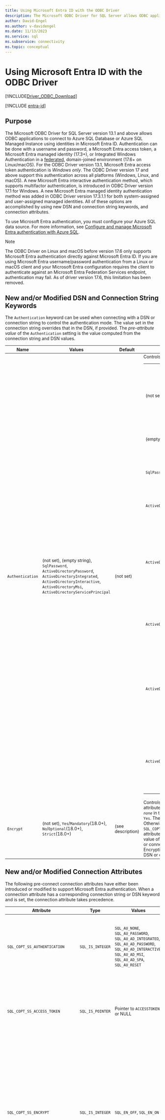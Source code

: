 ```yaml
---
title: Using Microsoft Entra ID with the ODBC Driver
description: The Microsoft ODBC Driver for SQL Server allows ODBC applications to connect to Azure SQL Database or Azure SQL Managed Instance by authenticating with Microsoft Entra ID.
author: David-Engel
ms.author: v-davidengel
ms.date: 11/13/2023
ms.service: sql
ms.subservice: connectivity
ms.topic: conceptual
---
```

# Using Microsoft Entra ID with the ODBC Driver

[!INCLUDE[Driver_ODBC_Download](../../includes/driver_odbc_download.md)]

[!INCLUDE [entra-id](../../includes/entra-id-hard-coded.md)]

## Purpose

The Microsoft ODBC Driver for SQL Server version 13.1 and above allows ODBC applications to connect to Azure SQL Database or Azure SQL Managed Instance using identities in Microsoft Entra ID. Authentication can be done with a username and password, a Microsoft Entra access token, a Microsoft Entra managed identity (17.3+), or Integrated Windows Authentication in a [federated](/azure/active-directory/hybrid/connect/whatis-fed), domain-joined environment (17.6+ on Linux/macOS). For the ODBC Driver version 13.1, Microsoft Entra access token authentication is _Windows only_. The ODBC Driver version 17 and above support this authentication across all platforms (Windows, Linux, and macOS). A new Microsoft Entra interactive authentication method, which supports multifactor authentication, is introduced in ODBC Driver version 17.1 for Windows. A new Microsoft Entra managed identity authentication method was added in ODBC Driver version 17.3.1.1 for both system-assigned and user-assigned managed identities. All of these options are accomplished by using new DSN and connection string keywords, and connection attributes.

To use Microsoft Entra authentication, you must configure your Azure SQL data source. For more information, see [Configure and manage Microsoft Entra authentication with Azure SQL](/azure/azure-sql/database/authentication-aad-configure).

> [!NOTE]
> The ODBC Driver on Linux and macOS before version 17.6 only supports Microsoft Entra authentication directly against Microsoft Entra ID. If you are using Microsoft Entra username/password authentication from a Linux or macOS client and your Microsoft Entra configuration requires the client to authenticate against an Microsoft Entra Federation Services endpoint, authentication may fail. As of driver version 17.6, this limitation has been removed.

## New and/or Modified DSN and Connection String Keywords

The `Authentication` keyword can be used when connecting with a DSN or connection string to control the authentication mode. The value set in the connection string overrides that in the DSN, if provided. The _pre-attribute value_ of the `Authentication` setting is the value computed from the connection string and DSN values.

|Name|Values|Default|Description|
|-|-|-|-|
|`Authentication`|(not set), (empty string), `SqlPassword`, `ActiveDirectoryPassword`, `ActiveDirectoryIntegrated`, `ActiveDirectoryInteractive`, `ActiveDirectoryMsi`, `ActiveDirectoryServicePrincipal` |(not set)|Controls the authentication mode.<table><tr><th>Value<th>Description<tr><td>(not set)<td>Authentication mode determined by other keywords (existing legacy connection options.)<tr><td>(empty string)<td>(Connection string only.) Override and unset an `Authentication` value set in the DSN.<tr><td>`SqlPassword`<td>Directly authenticate to SQL using a username and password.<tr><td>`ActiveDirectoryPassword`<td>Authenticate with a Microsoft Entra identity using a username and password.<tr><td>`ActiveDirectoryIntegrated`<td>_Windows, and Linux/Mac 17.6+, driver only_. Authenticate with a Windows credential federated through Microsoft Entra ID with integrated authentication.<tr><td>`ActiveDirectoryInteractive`<td>_Windows driver only_. Authenticate with a Microsoft Entra identity using interactive authentication.<tr><td>`ActiveDirectoryMsi`<td>Authenticate with a Microsoft Entra managed identity. For user-assigned identity, UID is set to the object ID of the user identity. For system-assigned identity, UID is not required.<tr><td>`ActiveDirectoryServicePrincipal`<td>(17.7+) Authenticate with a Microsoft Entra  service principal. UID is set to the client ID of the service principal. PWD is set to the client secret.</table>|
|`Encrypt`|(not set), `Yes`/`Mandatory`(18.0+), `No`/`Optional`(18.0+), `Strict`(18.0+)|(see description)|Controls encryption for a connection. If the pre-attribute value of the `Authentication` setting isn't _`none`_ in the DSN or connection string, the default is `Yes`. The default is also `Yes` in versions 18.0.1+. Otherwise, the default is `No`. If the attribute `SQL_COPT_SS_AUTHENTICATION` overrides the pre-attribute value of `Authentication`, explicitly set the value of Encryption in the DSN or connection string or connection attribute. The pre-attribute value of Encryption is `Yes` if the value is set to `Yes` in either the DSN or connection string.|

## New and/or Modified Connection Attributes

The following pre-connect connection attributes have either been introduced or modified to support Microsoft Entra authentication. When a connection attribute has a corresponding connection string or DSN keyword and is set, the connection attribute takes precedence.

|Attribute|Type|Values|Default|Description|
|-|-|-|-|-|
|`SQL_COPT_SS_AUTHENTICATION`|`SQL_IS_INTEGER`|`SQL_AU_NONE`, `SQL_AU_PASSWORD`, `SQL_AU_AD_INTEGRATED`, `SQL_AU_AD_PASSWORD`, `SQL_AU_AD_INTERACTIVE`, `SQL_AU_AD_MSI`, `SQL_AU_AD_SPA`, `SQL_AU_RESET`|(not set)|See description of `Authentication` keyword above. `SQL_AU_NONE` is provided to explicitly override a set `Authentication` value in the DSN and/or connection string, while `SQL_AU_RESET` unsets the attribute if it was set, allowing the DSN or connection string value to take precedence.|
|`SQL_COPT_SS_ACCESS_TOKEN`|`SQL_IS_POINTER`|Pointer to `ACCESSTOKEN` or NULL|NULL|If non-null, specifies the Microsoft Entra access token to use. It's an error to specify an access token and also `UID`, `PWD`, `Trusted_Connection`, or `Authentication` connection string keywords or their equivalent attributes. <br> **NOTE:** ODBC Driver version 13.1 only supports this setting on _Windows_.|
|`SQL_COPT_SS_ENCRYPT`|`SQL_IS_INTEGER`|`SQL_EN_OFF`, `SQL_EN_ON`|(see description)|Controls encryption for a connection. `SQL_EN_OFF` and `SQL_EN_ON` disable and enable encryption, respectively. If the pre-attribute value of the `Authentication` setting isn't _`none`_ or `SQL_COPT_SS_ACCESS_TOKEN` is set, and `Encrypt` wasn't specified in either the DSN or connection string, the default is `SQL_EN_ON`. Otherwise, the default is `SQL_EN_OFF`. If the connection attribute `SQL_COPT_SS_AUTHENTICATION` is set to not _`none`_, explicitly set `SQL_COPT_SS_ENCRYPT` to the desired value if `Encrypt` wasn't specified in the DSN or connection string. The effective value of this attribute controls [whether encryption is used for the connection.](../../relational-databases/native-client/features/using-encryption-without-validation.md)|
|`SQL_COPT_SS_OLDPWD`|\-|\-|\-|Not supported with Microsoft Entra ID, since password changes to Microsoft Entra principals can't be accomplished through an ODBC connection. <br><br>Password expiration for SQL Server Authentication was introduced in SQL Server 2005. The `SQL_COPT_SS_OLDPWD` attribute was added to allow the client to provide both the old and the new password for the connection. When this property is set, the provider won't use the connection pool for the first connection or for future connections, since the connection string contains the "old password", which has now changed.|
|`SQL_COPT_SS_INTEGRATED_SECURITY`|`SQL_IS_INTEGER`|`SQL_IS_OFF`,`SQL_IS_ON`|`SQL_IS_OFF`|_Deprecated_; use `SQL_COPT_SS_AUTHENTICATION` set to `SQL_AU_AD_INTEGRATED` instead. <br><br>Forces use of Windows Authentication (Kerberos on Linux and macOS) for access validation on server login. When Windows Authentication is used, the driver ignores user identifier and password values provided as part of `SQLConnect`, `SQLDriverConnect`, or `SQLBrowseConnect` processing.|

<a name='ui-additions-for-azure-active-directory-windows-driver-only'></a>

## UI Additions for Microsoft Entra ID (Windows driver only)

The DSN setup and connection UIs of the driver have been enhanced with the extra options necessary to authenticate with Microsoft Entra ID.

### Creating and editing DSNs in the UI

It's possible to use Microsoft Entra authentication options when creating or editing an existing DSN using the driver's setup UI:

`Authentication=ActiveDirectoryIntegrated` for Microsoft Entra integrated authentication to Azure SQL

![The DSN creation and editing screen with Microsoft Entra integrated authentication selected.](windows/create-dsn-ad-integrated.png)

`Authentication=ActiveDirectoryPassword` for Microsoft Entra username/password authentication to Azure SQL 

![The DSN creation and editing screen with Microsoft Entra Password authentication selected.](windows/create-dsn-ad-password.png)

`Authentication=ActiveDirectoryInteractive` for Microsoft Entra interactive authentication to Azure SQL

![The DSN creation and editing screen with Microsoft Entra Interactive authentication selected.](windows/create-dsn-ad-interactive.png)

> [!NOTE]
> As of driver version 17.9, the interactive authentication behavior has changed. Users will always be prompted for credentials unless the driver has a valid access token cached. This change prevents users on Microsoft Entra joined devices from skipping the prompt and automatically signing in with cached credentials when using `ActiveDirectoryInteractive` authentication.

`Authentication=SqlPassword` for username/password authentication to SQL Server and Azure SQL

![The DSN creation and editing screen with SQL Server authentication selected.](windows/create-dsn-ad-sql-server.png)

`Trusted_Connection=Yes` for Windows legacy SSPI-integrated authentication

![The DSN creation and editing screen with Integrated Windows authentication selected.](windows/create-dsn-win-sspi.png)

`Authentication=ActiveDirectoryMsi` for Microsoft Entra managed identity authentication

![The DSN creation and editing screen with Managed Service Identity authentication selected.](windows/create-dsn-ad-sys-msi.png)

`Authentication=ActiveDirectoryServicePrincipal` for Microsoft Entra service principal authentication

![The DSN creation and editing screen with Microsoft Entra service principal authentication selected.](windows/create-dsn-ad-spa.png)

The seven options correspond to `Trusted_Connection=Yes` (existing legacy Windows SSPI-only integrated authentication) and `Authentication=` `ActiveDirectoryIntegrated`, `SqlPassword`, `ActiveDirectoryPassword`, `ActiveDirectoryInteractive`, `ActiveDirectoryMsi`, and `ActiveDirectoryServicePrincipal` respectively.

### SQLDriverConnect Prompt (Windows driver only)

The prompt dialog displayed by SQLDriverConnect when it requests information required to complete the connection contains four new options for Microsoft Entra authentication:

![The SQL Server Login dialog displayed by SQLDriverConnect.](windows/server-login.png)

These options correspond to the same six available in the DSN setup UI above.

### Example connection strings

1. SQL Server Authentication - legacy syntax. Server certificate isn't validated, and encryption is used only if the server enforces it. The username/password is passed in the connection string.

   `server=Server;database=Database;UID=UserName;PWD=Password;Encrypt=no;TrustServerCertificate=yes;`

2. SQL Authentication - new syntax. The client requests encryption (the default value of `Encrypt` is `true`) and the server certificate gets validated, whatever the encryption setting (unless `TrustServerCertificate` is set to `true`). The username/password is passed in the connection string.

   `server=Server;database=Database;UID=UserName;PWD=Password;Authentication=SqlPassword;`

3. Integrated Windows Authentication (Kerberos on Linux and macOS) using SSPI (to SQL Server or SQL IaaS) - current syntax. Server certificate isn't validated, unless encryption is required by the server.

   `server=Server;database=Database;Trusted_Connection=yes;Encrypt=no;`

4. (_Windows driver only_.) Integrated Windows Authentication using SSPI (if the target database is in SQL Server or SQL Server on Azure VMs) - new syntax. The client requests encryption (the default value of `Encrypt` is `true`) and the server certificate gets validated, whatever the encryption setting (unless `TrustServerCertificate` is set to `true`).

   `server=Server;database=Database;Authentication=ActiveDirectoryIntegrated;`

5. Microsoft Entra username/password authentication (if the target database is in Azure SQL Database or Azure SQL Managed Instance). Server certificate gets validated, whatever the encryption setting (unless `TrustServerCertificate` is set to `true`). The username/password is passed in the connection string.

   `server=Server;database=Database;UID=UserName;PWD=Password;Authentication=ActiveDirectoryPassword;Encrypt=yes;`

6. (_Windows, and Linux/macOS 17.6+, driver only_.) Integrated Windows Authentication using ADAL or Kerberos, which involves redeeming Windows account credentials for a Microsoft Entra access token, assuming the target database is in Azure SQL. Server certificate gets validated, whatever the encryption setting (unless `TrustServerCertificate` is set to `true`). On Linux/macOS, a suitable Kerberos ticket needs to be available. For more information, see the section below on Federated Accounts and [Using Integrated Authentication](linux-mac/using-integrated-authentication.md).

   `server=Server;database=Database;Authentication=ActiveDirectoryIntegrated;Encrypt=yes;`

7. (_Windows driver only_.) Microsoft Entra Interactive Authentication uses Microsoft Entra multifactor authentication technology to set up connection. In this mode, by providing the login ID, an Azure Authentication dialog is triggered and allows the user to input additional verification to complete the connection. The username is passed in the connection string.

   `server=Server;database=Database;UID=UserName;Authentication=ActiveDirectoryInteractive;Encrypt=yes;`

   ![Windows Azure Authentication UI when using Active Directory Interactive authentication.](windows/WindowsAzureAuth.png)

8. Microsoft Entra managed identity authentication uses a system-assigned or user-assigned managed identity for authentication to set up the connection. For a system-assigned identity, the UID is not required. For a user-assigned identity, the UID is set to the object ID of the user identity.<br>

   For system-assigned identity:

   `server=Server;database=Database;Authentication=ActiveDirectoryMsi;Encrypt=yes;`

   For user-assigned identity with object ID equals to `myObjectId`:

   `server=Server;database=Database;UID=myObjectId;Authentication=ActiveDirectoryMsi;Encrypt=yes;`

9. Microsoft Entra service principal authentication

   `server=Server;database=Database;UID=clientId;PWD=clientSecret;Authentication=ActiveDirectoryServicePrincipal;Encrypt=yes;`

### Remarks

- When using Microsoft Entra options with the Windows ODBC driver _prior to_ version 17.4.2, ensure that the Active Directory Authentication Library for SQL Server has been installed. When using the Linux and macOS drivers, ensure that `libcurl` has been installed. For driver version 17.2 and later, this is not an explicit dependency since it is not required for the other authentication methods or ODBC operations.

- When Microsoft Entra configuration includes conditional access policies, and the client is Windows 10 or Server 2016 or later, authentication via Integrated or username/password may fail. Conditional access policies require the use of Web Account Manager (WAM), which is supported in driver version 17.6 or later for Windows. To use WAM, create a new string or DWORD value named `ADALuseWAM` in `HKLM\Software\ODBC\ODBCINST.INI\ODBC Driver 17 for SQL Server`, `HKCU\Software\ODBC\ODBC.INI\<your-user-DSN-name>`, or `HKLM\Software\ODBC\ODBC.INI\<your-system-DSN-name>` for global, user DSN, or system DSN-scoped configuration respectively, and set it to a value of 1. Note that authentication with WAM does not support running the application as a different user with `runas`. Scenarios which require Conditional Access policies are not supported for Linux or macOS.

- To connect using a SQL Server account username and password, you may now use the new `SqlPassword` option, which is recommended especially for Azure SQL since this option enables more secure connection defaults.

- To connect using a Microsoft Entra account username and password, specify `Authentication=ActiveDirectoryPassword` in the connection string and the `UID` and `PWD` keywords with the username and password, respectively.

- To connect using Windows Integrated or Microsoft Entra Integrated (Windows, and Linux/macOS 17.6+, driver only) authentication, specify `Authentication=ActiveDirectoryIntegrated` in the connection string. The driver will choose the correct authentication mode automatically. For driver versions 17.7 or earlier, `UID` and `PWD` must not be specified. Beginning with driver version 17.8, `UID` and `PWD` are ignored.

- To connect using Microsoft Entra interactive authentication (Windows driver only), `UID` must be specified. For driver versions 17.7 and earlier, `PWD` must not be specified. Beginning with driver version 17.8, `PWD` is ignored.

- Starting with version 18.1, `Trusted_Connection=Yes` no longer uses Microsoft Entra ID federated authentication by default and uses SSPI-integrated instead. To use Microsoft Entra ID for this option, `TrustedConnection_UseAAD=Yes` should be configured.

- ODBC driver versions 17.7 and lower have a known issue with connection timeout when Microsoft Entra authentication and Force Encryption are enabled on a SQL Server instance. The SQL Server errorlog may contain error messages such as: "_Error: 33155, Severity: 20, State: 1. A disconnect event was raised when server is waiting for Federated Authentication token. This could be due to client close or server timeout expired_.". If you are using high availability solutions such Always On availability groups or failover cluster instances, the internal cluster communication for SQL Server may be affected by this behavior which can affect resource availability. In the cluster log, you may see error messages such as: `[hadrag] Connect to SQL Server ...ODBC Error: [HY000] [Microsoft][ODBC Driver 17 for SQL Server]An unknown error has occurred. Detailed error information is not available. (0)`. ODBC driver versions 17.10 and higher fix this issue and with SQL Server 2022 GDR KB5021522 /CU1 KB5022375, the latest driver which contains this fix is installed with SQL Server installation. You can verify which version of ODBC driver you have installed by referring to the ODBC Data Source Administrator.

- Starting with ODBC driver version 18.3, Managed Identity (ActiveDirectoryMSI) authentication is supported on Azure Arc and Azure Cloud Shell.

## Authenticating with an access token

The `SQL_COPT_SS_ACCESS_TOKEN` pre-connection attribute allows the use of an access token obtained from Microsoft Entra ID for authentication instead of username and password, and also bypasses the negotiation and obtaining of an access token by the driver. To use an access token, set the `SQL_COPT_SS_ACCESS_TOKEN` connection attribute to a pointer to an `ACCESSTOKEN` structure:

```cpp
typedef struct AccessToken
{
    DWORD dataSize;
    BYTE data[];
} ACCESSTOKEN;
```

The `ACCESSTOKEN` is a variable-length structure consisting of a 4-byte _length_ followed by _length_ bytes of opaque data that form the access token. Because of how SQL Server handles access tokens, one obtained via an [OAuth 2.0](/azure/active-directory/develop/active-directory-authentication-scenarios) JSON response must be expanded so that each byte is followed by a zero padding byte, similar to a UCS-2 string containing only ASCII characters. However, the token is an opaque value and the length specified, in bytes, must NOT include any null terminator. Because of their considerable length and format constraints, this method of authentication is only available programmatically via the `SQL_COPT_SS_ACCESS_TOKEN` connection attribute. There's no corresponding DSN or connection string keyword. The connection string must not contain `UID`, `PWD`, `Authentication`, or `Trusted_Connection` keywords.

> [!NOTE]
> The ODBC Driver version 13.1 only supports this authentication on _Windows_. Subsequent versions support this authentication on all platforms.

<a name='azure-active-directory-authentication-sample-code'></a>

## Microsoft Entra authentication sample code

The following sample shows the code required to connect to SQL Server using Microsoft Entra ID with connection keywords. There's no need to change the application code itself. The connection string, or DSN if one is used, is the only modification needed to use Microsoft Entra ID for authentication:

```cpp
    ...
    SQLCHAR connString[] = "Driver={ODBC Driver 18 for SQL Server};Server={server};UID=myuser;PWD=myPass;Authentication=ActiveDirectoryPassword;Encrypt=yes;"
    ...
    SQLDriverConnect(hDbc, NULL, connString, SQL_NTS, NULL, 0, NULL, SQL_DRIVER_NOPROMPT);
    ...
```

The following sample shows the code required to connect to SQL Server using Microsoft Entra access token authentication. In this case, it's necessary to modify application code to process the access token and set the associated connection attribute.

```cpp
    SQLCHAR connString[] = "Driver={ODBC Driver 18 for SQL Server};Server={server};Encrypt=yes;"
    SQLCHAR accessToken[] = "eyJ0eXAiOi..."; // In the format extracted from an OAuth JSON response
    ...
    DWORD dataSize = 2 * strlen(accessToken);
    ACCESSTOKEN *pAccToken = malloc(sizeof(ACCESSTOKEN) + dataSize);
    pAccToken->dataSize = dataSize;
    // Expand access token with padding bytes
    for(int i = 0, j = 0; i < dataSize; i += 2, j++) {
        pAccToken->data[i] = accessToken[j];
        pAccToken->data[i+1] = 0;
    }
    ...
    SQLSetConnectAttr(hDbc, SQL_COPT_SS_ACCESS_TOKEN, (SQLPOINTER)pAccToken, SQL_IS_POINTER);
    SQLDriverConnect(hDbc, NULL, connString, SQL_NTS, NULL, 0, NULL, SQL_DRIVER_NOPROMPT);
    ...
    free(pAccToken);
```

The following sample connection string is for use with Microsoft Entra interactive authentication. It doesn't contain PWD field as the password would be entered on the Azure Authentication screen.

```cpp
SQLCHAR connString[] = "Driver={ODBC Driver 18 for SQL Server};Server={server};UID=myuser;Authentication=ActiveDirectoryInteractive;Encrypt=yes;"
```

The following sample connection string is for use with Microsoft Entra identity authentication. UID is set to the object ID of the user identity when using a user-assigned identity.

```cpp
// For system-assigned identity,
SQLCHAR connString[] = "Driver={ODBC Driver 18 for SQL Server};Server={server};Authentication=ActiveDirectoryMsi;Encrypt=yes;"
...
// For user-assigned identity with object ID equals to myObjectId
SQLCHAR connString[] = "Driver={ODBC Driver 18 for SQL Server};Server={server};UID=myObjectId;Authentication=ActiveDirectoryMsi;Encrypt=yes;"
```

## Considerations for using ADFS Federated Accounts on Linux/macOS

Starting with version 17.6, the drivers for Linux and macOS support authentication using [Microsoft Entra ADFS-federated accounts](/azure/active-directory/hybrid/connect/whatis-fed) using either username/password (`ActiveDirectoryPassword`) or Kerberos (`ActiveDirectoryIntegrated`). There are some limitations dependent on the platform when using Integrated mode.

When authenticating with a user whose UPN suffix is different from the Kerberos realm, that is, an alternate UPN suffix is in use, it's necessary to use the Enterprise Principal option (use the `-E` option with `kinit`, and supply the principal name in the form `user@federated-domain`) when obtaining Kerberos tickets. This way, the driver can correctly determine both the federated domain and the Kerberos realm.

You can verify that a suitable Kerberos ticket is available by inspecting the output of the `klist` command. If the federated domain is the same as the Kerberos realm and UPN suffix, the principal name is of the form `user@realm`. If it's different, the principal name should be of the form `user@federated-domain@realm`.

### Linux

On SUSE 11, the default Kerberos library version of 1.6.x doesn't support the Enterprise Principal option necessary to use alternate UPN suffixes. To use alternate UPN suffixes with Microsoft Entra integrated authentication, upgrade the Kerberos library to 1.7 or newer.

On Alpine Linux, the default `libcurl` doesn't support the SPNEGO/Kerberos authentication required for Microsoft Entra integrated authentication.

### macOS

The system Kerberos library `kinit` supports Enterprise Principal with the `--enterprise` option, but also implicitly does name canonicalization, which prevents the use of alternate UPN suffixes. To use alternate UPN suffixes with Microsoft Entra integrated authentication, install a newer Kerberos library via `brew install krb5` and use its `kinit` with the `-E` option as described above.

## Related content

- [Token-based authentication support for Azure SQL Database using Microsoft Entra auth](/archive/blogs/sqlsecurity/token-based-authentication-support-for-azure-sql-db-using-azure-ad-auth)
- [Using Integrated Authentication](linux-mac/using-integrated-authentication.md)
